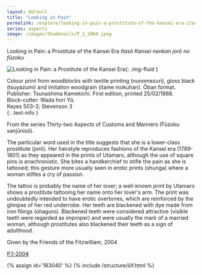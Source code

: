 ```yaml
---
layout: default
title: "Looking in Pain"
permalink: /explore/looking-in-pain-a-prostitute-of-the-kansei-era-itaso-kans
series: aspects
image: /images/thumbnails/P_1_2004.jpeg
---
```


Looking in Pain: a Prostitute  of the Kansei Era
_Itasô Kansei nenkan jorô no fûzoku_

![Looking in Pain: a Prostitute  of the Kansei Era]({{site.baseurl}}/images/P_1_2004.jpeg){: .img-fluid }

Colour print from woodblocks with textile printing (nunomezuri), gloss black (tsuyazumi)
and imitation woodgrain (itame mokuhan). Ôban format.  
Publisher: Tsunashima Kamekichi. First edition, printed 25/02/1888.  
Block-cutter: Wada hori Yû.  
Keyes 503-3; Stevenson 3  
{: .text-info }

From the series Thirty-two Aspects of Customs and Manners (Fûzoku sanjûnisô).

The particular word used  in the title suggests that she is a lower-class prostitute (jorô).
Her hairstyle reproduces fashions of the Kansei era (1789-1801)
as they appeared in the prints of Utamaro, although the use of square
pins is anachronistic. She bites a handkerchief to stifle the pain
as she is tattooed; this gesture more usually seen in erotic prints
(shunga) where a woman stifles a cry of passion.

The tattoo is probably the name of her lover; a well-known print by Utamaro
shows a prostitute tattooing her name onto her lover's arm. The
print was undoubtedly intended to have erotic overtones, which are
reinforced by the glimpse of her red underrobe. Her teeth are blackened
with dye made from iron filings (ohaguro). Blackened teeth
were considered attractive (visible teeth were regarded as improper)
and were usually the mark of a married woman, although prostitutes
also blackened their teeth as a sign of adulthood.

Given by the Friends of the  Fitzwilliam, 2004

[P.1-2004]({{site.collection_url}}/id/object/183040)

{% assign id='183040' %}
{% include /structure/iiif.html %}
